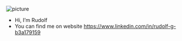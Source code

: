 ![picture](https://www.canva.com/design/DAFC6s4ne_I/Mr4t4dxDD11mhTq4tid51A/edit?utm_content=DAFC6s4ne_I&utm_campaign=designshare&utm_medium=link2&utm_source=sharebutton)
                                                                                                               

-  Hi, I’m Rudolf
-  You can find me on website https://www.linkedin.com/in/rudolf-g-b3a179159

<!---
ZionInMatrix/ZionInMatrix is a ✨ special ✨ repository because its `README.md` (this file) appears on your GitHub profile.
You can click the Preview link to take a look at your changes.
--->

